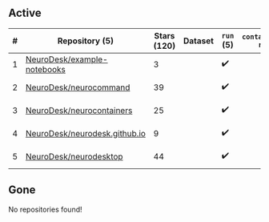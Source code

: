 ## Active
| # | Repository (5) | Stars (120) | Dataset | `run` (5) | `containers-run` | Last Modified |
| --- | --- | --- | --- | --- | --- | --- |
| 1 | [NeuroDesk/example-notebooks](https://github.com/NeuroDesk/example-notebooks) | 3 |  | :heavy_check_mark: |  | 2025-02-07 01:29:49+00:00 |
| 2 | [NeuroDesk/neurocommand](https://github.com/NeuroDesk/neurocommand) | 39 |  | :heavy_check_mark: |  | 2025-03-31 06:15:42+00:00 |
| 3 | [NeuroDesk/neurocontainers](https://github.com/NeuroDesk/neurocontainers) | 25 |  | :heavy_check_mark: |  | 2025-04-01 05:00:22+00:00 |
| 4 | [NeuroDesk/neurodesk.github.io](https://github.com/NeuroDesk/neurodesk.github.io) | 9 |  | :heavy_check_mark: |  | 2025-04-01 06:04:21+00:00 |
| 5 | [NeuroDesk/neurodesktop](https://github.com/NeuroDesk/neurodesktop) | 44 |  | :heavy_check_mark: |  | 2025-04-01 05:48:16+00:00 |

## Gone
No repositories found!
